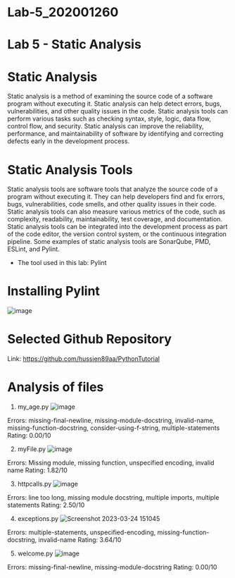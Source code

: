 # Lab-5_202001260

# Lab 5 - Static Analysis

# Static Analysis
Static analysis is a method of examining the source code of a software program without executing it. Static analysis can help detect errors, bugs, vulnerabilities, and other quality issues in the code. Static analysis tools can perform various tasks such as checking syntax, style, logic, data flow, control flow, and security. Static analysis can improve the reliability, performance, and maintainability of software by identifying and correcting defects early in the development process.

# Static Analysis Tools
Static analysis tools are software tools that analyze the source code of a program without executing it. They can help developers find and fix errors, bugs, vulnerabilities, code smells, and other quality issues in their code. Static analysis tools can also measure various metrics of the code, such as complexity, readability, maintainability, test coverage, and documentation. Static analysis tools can be integrated into the development process as part of the code editor, the
version control system, or the continuous integration pipeline. Some examples of static analysis tools are SonarQube, PMD, ESLint, and Pylint.

* The tool used in this lab: Pylint

# Installing Pylint
![image](https://user-images.githubusercontent.com/75676900/227476621-346d0d35-4b58-465f-94b6-3654de90a71f.png)

# Selected Github Repository
Link: https://github.com/hussien89aa/PythonTutorial

# Analysis of files
1. my_age.py
![image](https://user-images.githubusercontent.com/75676900/227478654-d57ea075-caa6-4703-a39e-b01662960a7a.png)

Errors: missing-final-newline, missing-module-docstring, invalid-name, missing-function-docstring, consider-using-f-string, multiple-statements
<br> Rating: 0.00/10

2. myFile.py
![image](https://user-images.githubusercontent.com/75676900/227479498-b009807c-3417-4b44-a309-27ae4921437a.png)

Errors: Missing module, missing function, unspecified encoding, invalid name
Rating: 1.82/10

3. httpcalls.py
![image](https://user-images.githubusercontent.com/75676900/227481272-8aefd5b1-1f06-4244-9c6a-35ed96bb2ca5.png)

Errors: line too long, missing module docstring, multiple imports, multiple statements
Rating: 2.50/10

4. exceptions.py
![Screenshot 2023-03-24 151045](https://user-images.githubusercontent.com/75676900/227483715-4097715e-66a7-4dd4-81fc-80d30141c959.png)

Errors: multiple-statements, unspecified-encoding, missing-function-docstring, invalid-name
Rating: 3.64/10

5. welcome.py
![image](https://user-images.githubusercontent.com/75676900/227484062-91fa75d7-131f-4fb9-a076-d22657f473cc.png)

Errors: missing-final-newline, missing-module-docstring
Rating: 0.00/10




